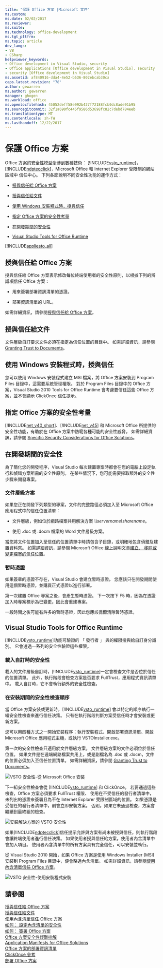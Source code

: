 ```yaml
---
title: "保護 Office 方案 |Microsoft 文件"
ms.custom: 
ms.date: 02/02/2017
ms.reviewer: 
ms.suite: 
ms.technology: office-development
ms.tgt_pltfrm: 
ms.topic: article
dev_langs:
- VB
- CSharp
helpviewer_keywords:
- Office development in Visual Studio, security
- Office applications [Office development in Visual Studio], security
- security [Office development in Visual Studio]
ms.assetid: af840916-dda4-4e52-b536-802ebcab30ca
caps.latest.revision: "78"
author: gewarren
ms.author: gewarren
manager: ghogen
ms.workload: office
ms.openlocfilehash: 45052deff58e992b427f72188fcb0dc8ade91b95
ms.sourcegitcommit: 32f1a690fc445f9586d53698fc82c7debd784eeb
ms.translationtype: MT
ms.contentlocale: zh-TW
ms.lasthandoff: 12/22/2017
---
```

# <a name="securing-office-solutions"></a>保護 Office 方案
  Office 方案的安全性模型牽涉到數種技術： [!INCLUDE[vsto_runtime](../vsto/includes/vsto-runtime-md.md)]， [!INCLUDE[ndptecclick](../vsto/includes/ndptecclick-md.md)]，Microsoft Office 和 Internet Explorer 受限制的網站區域中 信任中心。 下列各節說明不同安全性功能的運作方式：  
  
-   [授與信任給 Office 方案](#GrantingTrustToSolutions)  
  
-   [授與信任給文件](#GrantingTrustToDocuments)  
  
-   [使用 Windows 安裝程式時，授與信任](#GrantingTrustWindowsInstaller)  
  
-   [指定 Office 方案的安全性考量](#Security)  
  
-   [在開發期間的安全性](#SecurityDuringDeployment)  
  
-   [Visual Studio Tools for Office Runtime](#VisualStudioToolsForOfficeRuntime)  
  
 [!INCLUDE[appliesto_all](../vsto/includes/appliesto-all-md.md)]  
  
##  <a name="GrantingTrustToSolutions"></a>授與信任給 Office 方案  
 授與信任給 Office 方案表示修改每位終端使用者的安全性原則，以根據下列的辨識項信任 Office 方案：  
  
-   用來簽署部署資訊清單的憑證。  
  
-   部署資訊清單的 URL。  
  
 如需詳細資訊，請參閱[授與信任給 Office 方案](../vsto/granting-trust-to-office-solutions.md)。  
  
##  <a name="GrantingTrustToDocuments"></a>授與信任給文件  
 文件層級自訂要求文件必須在指定為信任位置的目錄中。 如需詳細資訊，請參閱 [Granting Trust to Documents](../vsto/granting-trust-to-documents.md)。  
  
##  <a name="GrantingTrustWindowsInstaller"></a>使用 Windows 安裝程式時，授與信任  
 您可以使用 Windows 安裝程式建立 MSI 檔案，將 Office 方案安裝到 Program Files 目錄中，這需要系統管理權限。 對於 Program Files 目錄中的 Office 方案，Visual Studio 2010 Tools for Office Runtime 會考慮要信任這些 Office 方案，並不會顯示 ClickOnce 信任提示。  
  
##  <a name="Security"></a>指定 Office 方案的安全性考量  
 [!INCLUDE[net_v40_short](../sharepoint/includes/net-v40-short-md.md)]、[!INCLUDE[net_v45](../vsto/includes/net-v45-md.md)] 和 Microsoft Office 所提供的安全性功能，有助於在 Office 方案中防範各種可能的安全性威脅。 如需詳細資訊，請參閱 [Specific Security Considerations for Office Solutions](../vsto/specific-security-considerations-for-office-solutions.md)。  
  
##  <a name="SecurityDuringDeployment"></a>在開發期間的安全性  
 為了簡化您的開發程序，Visual Studio 每次建置專案時都會在您的電腦上設定執行和偵錯方案所需的安全性原則。 在某些情況下，您可能需要採取額外的安全性步驟來開發專案。  
  
### <a name="document-level-solutions"></a>文件層級方案  
 如果您正在開發下列類型的專案，文件的完整路徑必須加入至 Microsoft Office 應用程式中的信任位置清單：  
  
-   文件層級，例如位於網路檔案共用解決方案 *\\\servername\sharename*。  
  
-   使用 .doc 或 .docm 檔案的 Word 文件層級方案。  
  
 當您將文件位置加入至信任的位置清單中時請包含子目錄，或明確地包含偵錯及建置資料夾。 如需詳細資訊，請參閱 Microsoft Office 線上說明文章[建立、 移除或變更檔案的信任位置](https://support.office.com/en-au/article/Create-remove-or-change-a-trusted-location-for-your-files-f5151879-25ea-4998-80a5-4208b3540a62)。  
  
### <a name="temporary-certificates"></a>暫時憑證  
 如果簽章的憑證不存在，Visual Studio 會建立暫時憑證。 您應該只在開發期間使用這個暫時憑證，並購買正式憑證以進行部署。  
  
 第一次建置 Office 專案之後，會產生暫時憑證。 下一次按下 F5 時，因為在憑證加入時專案標示為已變更，因此會重建專案。  
  
 一段時間之後可能有許多的暫時憑證，因此您應該偶爾清除暫時憑證。  
  
##  <a name="VisualStudioToolsForOfficeRuntime"></a>Visual Studio Tools for Office Runtime  
 [!INCLUDE[vsto_runtime](../vsto/includes/vsto-runtime-md.md)]功能可驗證的 「 發行者 」 與的權限授與給自訂身分識別。 它會透過一系列的安全性驗證這些權限。  
  
### <a name="security-during-customization-loading"></a>載入自訂時的安全性  
 載入的文件層級自訂時，[!INCLUDE[vsto_runtime](../vsto/includes/vsto-runtime-md.md)]一定會檢查文件是否位於信任的位置清單。 此外，執行階段會檢查方案是否要求 FullTrust，應用程式資訊清單中。 載入自訂時，它不會執行額外的安全性檢查。  
  
### <a name="sequence-of-security-checks-during-installation"></a>在安裝期間的安全性檢查順序  
 當 Office 方案安裝或更新時，[!INCLUDE[vsto_runtime](../vsto/includes/vsto-runtime-md.md)] 會以特定的順序執行一組安全性檢查來進行信任決策。 只有在執行階段判斷方案受信任時才會安裝或更新方案。  
  
 您可以用四種方式之一開始安裝程序：執行安裝程式、開啟部署資訊清單、開啟 Microsoft Office 應用程式主機，或執行 VSTOInstaller.exe。  
  
 第一次的安全性檢查只適用於文件層級方案。 文件層級方案的文件必須位於信任位置。 如果文件是在遠端網路檔案共用上，或是副檔名為 .doc 或 .docm，文件的位置必須加入至信任位置清單。 如需詳細資訊，請參閱 [Granting Trust to Documents](../vsto/granting-trust-to-documents.md)。  
  
 ![VSTO 安全性-從 Microsoft Office 安裝](../vsto/media/host-install.png "VSTO 安全性-從 Microsoft Office 安裝")  
  
 下一組安全性檢查會從 [!INCLUDE[vsto_runtime](../vsto/includes/vsto-runtime-md.md)] 和 ClickOnce。 若要通過這些檢查，Office 方案必須要求 FullTrust 權限、 使用在不受信任的發行者清單中，未列出的憑證來簽署且為不在 Internet Explorer 受限制區域的位置。 如果憑證是受信任的發行者清單中，則會立即安裝方案。 否則，如果它未通過檢查，方案會繼續到最終組的檢查。  
  
 ![安裝解決方案的 VSTO 安全性](../vsto/media/installing.png "安裝解決方案的 VSTO 安全性")  
  
 如果[!INCLUDE[ndptecclick](../vsto/includes/ndptecclick-md.md)]信任提示允許與方案有尚未被授與信任，則執行階段會讓終端使用者進行信任決策。 如果使用者授與信任給方案，使用者內含清單中會加入項目。 使用者內含清單中的所有方案具有完全信任，可以安裝並執行。  
  
 從 Visual Studio 2010 開始，如果 Office 方案是使用 Windows Installer (MSI) 安裝到 Program Files 目錄中，便會略過內含清單。 如需詳細資訊，請參閱[使用內含清單信任 Office 方案](../vsto/trusting-office-solutions-by-using-inclusion-lists.md)。  
  
 ![VSTO 安全性-使用安裝程式安裝](../vsto/media/setup-vstoinstaller.png "VSTO 安全性-使用安裝程式進行安裝")  
  
## <a name="see-also"></a>請參閱  
 [授與信任給 Office 方案](../vsto/granting-trust-to-office-solutions.md)   
 [授與信任給文件](../vsto/granting-trust-to-documents.md)   
 [使用內含清單信任 Office 方案](../vsto/trusting-office-solutions-by-using-inclusion-lists.md)   
 [如何： 設定內含清單的安全性](../vsto/how-to-configure-inclusion-list-security.md)   
 [如何： 簽署 Office 方案](../vsto/how-to-sign-office-solutions.md)   
 [Office 方案安全性疑難排解](../vsto/troubleshooting-office-solution-security.md)   
 [Application Manifests for Office Solutions](../vsto/application-manifests-for-office-solutions.md)   
 [Office 方案的部署資訊清單](../vsto/deployment-manifests-for-office-solutions.md)   
 [ClickOnce 參考](/visualstudio/deployment/clickonce-reference)   
 [部署 Office 方案](../vsto/deploying-an-office-solution.md)  
  
  